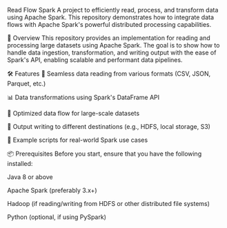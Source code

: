 Read Flow Spark
A project to efficiently read, process, and transform data using Apache Spark. This repository demonstrates how to integrate data flows with Apache Spark's powerful distributed processing capabilities.

🚀 Overview
This repository provides an implementation for reading and processing large datasets using Apache Spark. The goal is to show how to handle data ingestion, transformation, and writing output with the ease of Spark's API, enabling scalable and performant data pipelines.

🛠 Features
🔄 Seamless data reading from various formats (CSV, JSON, Parquet, etc.)

📊 Data transformations using Spark's DataFrame API

🚀 Optimized data flow for large-scale datasets

📝 Output writing to different destinations (e.g., HDFS, local storage, S3)

🧪 Example scripts for real-world Spark use cases

📦 Prerequisites
Before you start, ensure that you have the following installed:

Java 8 or above

Apache Spark (preferably 3.x+)

Hadoop (if reading/writing from HDFS or other distributed file systems)

Python (optional, if using PySpark)
